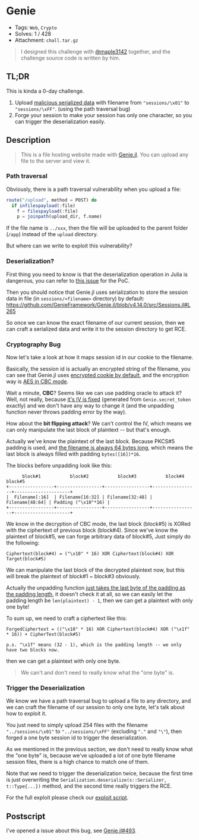 # Genie

- Tags: `Web`, `Crypto`
- Solves: 1 / 428
- Attachment: `chall.tar.gz`

> I designed this challenge with [@maple3142](https://github.com/maple3142) together, and the challenge source code is written by him.

## TL;DR

This is kinda a 0-day challenge.

1. Upload [malicious serialized data](https://github.com/JuliaLang/julia/issues/32601) with filename from `"sessions/\x01"` to `"sessions/\xFF"`. (using the path traversal bug)
2. Forge your session to make your session has only one character, so you can trigger the deserialization easily.

## Description

> This is a file hosting website made with [Genie.jl](https://github.com/GenieFramework/Genie.jl). You can upload any file to the server and view it.

### Path traversal

Obviously, there is a path traversal vulnerability when you upload a file:
```julia
route("/upload", method = POST) do
  if infilespayload(:file)
    f = filespayload(:file)
    p = joinpath(upload_dir, f.name)
```
If the file name is `../xxx`, then the file will be uploaded to the parent folder (`/app`) instead of the `upload` directory.

But where can we write to exploit this vulnerability?

### Deserialization?

First thing you need to know is that the deserialization operation in Julia is dangerous, you can refer to [this issue](https://github.com/JuliaLang/julia/issues/32601) for the PoC.

Then you should notice that Genie.jl uses serialization to store the session data in file (in `sessions/<filename>` directory) by default: https://github.com/GenieFramework/Genie.jl/blob/v4.14.0/src/Sessions.jl#L265

So once we can know the exact filename of our current session, then we can craft a serialized data and write it to the session directory to get RCE.

### Cryptography Bug

Now let's take a look at how it maps session id in our cookie to the filename.

Basically, the session id is actually an encrypted string of the filename, you can see that Genie.jl uses [encrypted cookie by default](https://github.com/GenieFramework/Genie.jl/blob/v4.14.0/src/Cookies.jl#L74-L81), and the encryption way is [AES in CBC mode](https://github.com/GenieFramework/Genie.jl/blob/master/src/Encryption.jl#L16-L21).

Wait a minute, **CBC**? Seems like we can use padding oracle to attack it? Well, not really, because [it's IV is fixed](https://github.com/JuliaCrypto/Nettle.jl/blob/master/src/cipher.jl#L78-L83) (generated from `Genie.secret_token` exactly) and we don't have any way to change it (and the unpadding function never throws padding error by the way).

How about the **bit flipping attack**? We can't control the IV, which means we can only manipulate the last block of plaintext -- but that's enough.

Actually we've know the plaintext of the last block. Because PKCS#5 padding is used, and [the filename is always 64 bytes long](https://github.com/GenieFramework/Genie.jl/blob/v4.14.0/src/Sessions.jl#L46-L51), which means the last block is always filled with padding `bytes([16])*16`.

The blocks before unpadding look like this:

```
      block#1           block#2           block#3           block#4             block#5
+-----------------+-----------------+-----------------+-----------------+---------------------+
|  Filename[:16]  | Filename[16:32] | Filename[32:48] | Filename[48:64] | Padding ("\x10"*16) |
+-----------------+-----------------+-----------------+-----------------+---------------------+
```

We know in the decryption of CBC mode, the last block (block#5) is XORed with the ciphertext of previous block (block#4). Since we've know the plaintext of block#5, we can forge arbitrary data of block#5, Just simply do the following:

```
Ciphertext(block#4) = ("\x10" * 16) XOR Ciphertext(block#4) XOR Target(block#5)
```

We can manipulate the last block of the decrypted plaintext now, but this will break the plaintext of block#1 ~ block#3 obviously.

Actually the unpadding function [just takes the last byte of the padding as the padding length](https://github.com/JuliaCrypto/Nettle.jl/blob/master/src/cipher.jl#L90-L93), it doesn't check it at all, so we can easily let the padding length be `len(plaintext) - 1`, then we can get a plaintext with only one byte!

To sum up, we need to craft a ciphertext like this:
```
ForgedCiphertext = (("\x10" * 16) XOR Ciphertext(block#4) XOR ("\x1f" * 16)) + CipherText(block#5)

p.s. "\x1f" means (32 - 1), which is the padding length -- we only have two blocks now.
```
then we can get a plaintext with only one byte.

> We can't and don't need to really know what the "one byte" is.

### Trigger the Deserialization

We know we have a path traversal bug to upload a file to any directory, and we can craft the filename of our session to only one byte, let's talk about how to exploit it.

You just need to simply upload 254 files with the filename `"../sessions/\x01"` to `"../sessions/\xFF"` (excluding `"."` and `"\"`), then forged a one byte session id to trigger the deserialization.

As we mentioned in the previous section, we don't need to really know what the "one byte" is, because we've uploaded a lot of one byte filename session files, there is a high chance to match one of them.

Note that we need to trigger the deserialization twice, because the first time is just overwriting the `Serialization.deserialize(s::Serializer, t::Type{...})` method, and the second time really triggers the RCE.

For the full exploit please check our [exploit script](exploit/exploit.py).

## Postscript

I've opened a issue about this bug, see [Genie.jl#493](https://github.com/GenieFramework/Genie.jl/issues/493).
